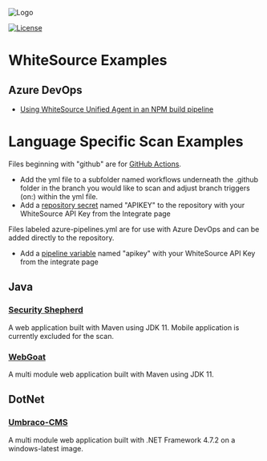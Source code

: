 ![Logo](https://whitesource-resources.s3.amazonaws.com/ws-sig-images/Whitesource_Logo_178x44.png)  

[![License](https://img.shields.io/badge/License-Apache%202.0-yellowgreen.svg)](https://opensource.org/licenses/Apache-2.0)
# WhiteSource Examples
## Azure DevOps
- [Using WhiteSource Unified Agent in an NPM build pipeline](https://github.com/whitesource-ft/ws-examples/tree/main/AzureDevOps/npm)

# Language Specific Scan Examples
Files beginning with "github" are for [GitHub Actions](https://docs.github.com/en/actions).
* Add the yml file to a subfolder named workflows underneath the .github folder in the branch you would like to scan and adjust branch triggers (on:) within the yml file.
* Add a [repository secret](https://docs.github.com/en/actions/reference/encrypted-secrets) named "APIKEY" to the repository with your WhiteSource API Key from the Integrate page

Files labeled azure-pipelines.yml are for use with Azure DevOps and can be added directly to the repository.
* Add a [pipeline variable](https://docs.microsoft.com/en-us/azure/devops/pipelines/process/variables?view=azure-devops&tabs=yaml%2Cbatch) named "apikey" with your WhiteSource API Key from the integrate page

## Java

### [Security Shepherd](https://github.com/OWASP/SecurityShepherd)
A web application built with Maven using JDK 11.  Mobile application is currently excluded for the scan.

### [WebGoat](https://github.com/WebGoat/WebGoat)
A multi module web application built with Maven using JDK 11.

## DotNet

### [Umbraco-CMS](https://github.com/umbraco/Umbraco-CMS)
A multi module web application built with .NET Framework 4.7.2 on a windows-latest image.
